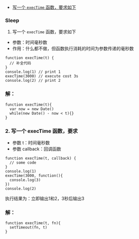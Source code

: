 - [写一个 `execTime` 函数，要求如下](#Sleep)


### Sleep
1. 写一个 `execTime` 函数，要求如下
+ 参数：时间毫秒数
+ 作用：什么都不做，但函数执行消耗的时间为参数传递的毫秒数
```
function execTime(t) {
  // 补全代码
}
console.log(1) // print 1
execTime(3000) // execute cost 3s
console.log(2) // print 2
```
### 解：
```
function execTime(t){
  var now = new Date()
  while(new Date() - now < t){}
}
```  
### 2. 写一个 execTime 函数，要求
+ 参数 t：时间毫秒数
+ 参数 callback：回调函数
```
function execTime(t, callback) {
  // some code
}
console.log(1)
execTime(3000, function(){
  console.log(3)
})
console.log(2)
```
执行结果为：立即输出1和2，3秒后输出3 
### 解：
```
function execTime(t, fn){
  setTimeout(fn, t)
}
```
